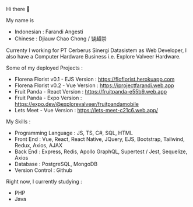 Hi there 👋

My name is
- Indonesian : Farandi Angesti
- Chinese : Djiauw Chao Chong / 饶超崇

Currenty I working for PT Cerberus Sinergi Datasistem as Web Developer,
I also have a Computer Hardware Business i.e. Explore Valveer Hardware.

Some of my deployed Projects :
- Florena Florist v0.1 - EJS Version : https://floflorist.herokuapp.com
- Florena Florist v0.2 - Vue Version : https://iprojectfarandi.web.app
- Fruit Panda - React Version : https://fruitpanda-e55b9.web.app
- Fruit Panda - Expo Version : https://expo.dev/@explorevalveer/fruitpandamobile
- Lets Meet - Vue Version : https://lets-meet-c21c6.web.app/

My Skills :
- Programming Language : JS, TS, C#, SQL, HTML
- Front End : Vue, React, React Native, JQuery, EJS, Bootstrap, Tailwind, Redux, Axios, AJAX
- Back End : Express, Redis, Apollo GraphQL, Supertest / Jest, Sequelize, Axios
- Database : PostgreSQL, MongoDB
- Version Control : Github

Right now, I currently studying :
- PHP
- Java
